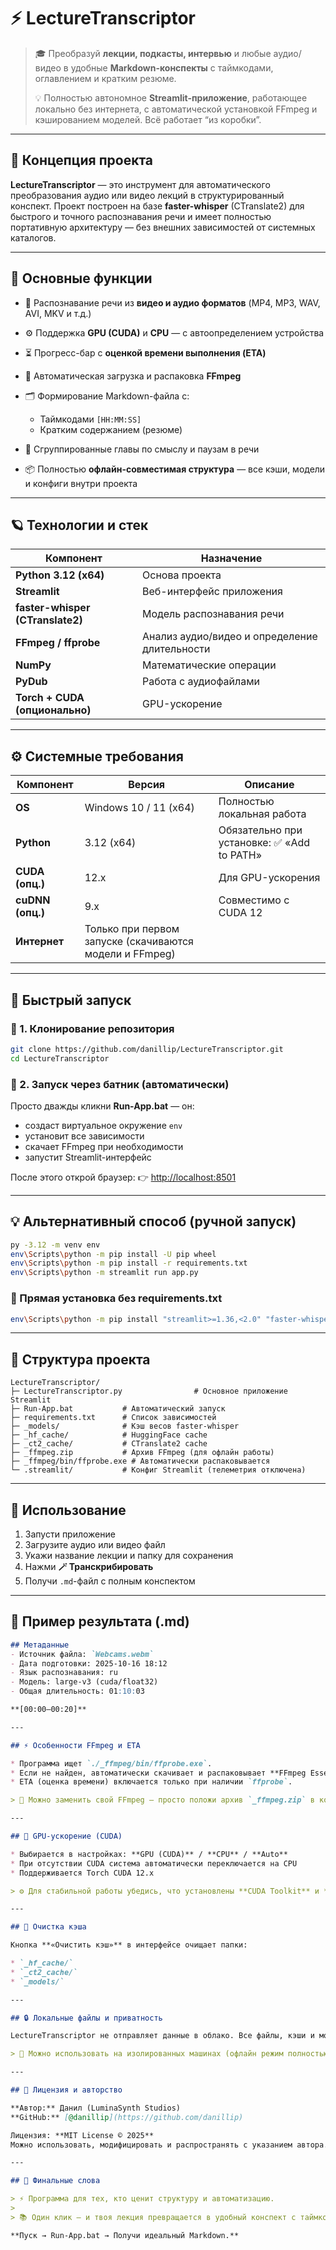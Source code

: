 # ⚡ LectureTranscriptor

> 🎓 Преобразуй **лекции, подкасты, интервью** и любые аудио/видео в удобные **Markdown-конспекты** с таймкодами, оглавлением и кратким резюме.
>
> 💡 Полностью автономное **Streamlit-приложение**, работающее локально без интернета, с автоматической установкой FFmpeg и кэшированием моделей. Всё работает “из коробки”.

---

## 🧬 Концепция проекта

**LectureTranscriptor** — это инструмент для автоматического преобразования аудио или видео лекций в структурированный конспект. Проект построен на базе **faster-whisper** (CTranslate2) для быстрого и точного распознавания речи и имеет полностью портативную архитектуру — без внешних зависимостей от системных каталогов.

---

## 🧠 Основные функции

* 🧩 Распознавание речи из **видео и аудио форматов** (MP4, MP3, WAV, AVI, MKV и т.д.)
* ⚙️ Поддержка **GPU (CUDA)** и **CPU** — с автоопределением устройства
* ⏳ Прогресс-бар с **оценкой времени выполнения (ETA)**
* 🧰 Автоматическая загрузка и распаковка **FFmpeg**
* 🗂️ Формирование Markdown-файла с:

  * Таймкодами `[HH:MM:SS]`
  * Кратким содержанием (резюме)
* 🧠 Сгруппированные главы по смыслу и паузам в речи
* 📦 Полностью **офлайн-совместимая структура** — все кэши, модели и конфиги внутри проекта

---

## 🪐 Технологии и стек

| Компонент                        | Назначение                                    |
| -------------------------------- | --------------------------------------------- |
| **Python 3.12 (x64)**            | Основа проекта                                |
| **Streamlit**                    | Веб-интерфейс приложения                      |
| **faster-whisper (CTranslate2)** | Модель распознавания речи                     |
| **FFmpeg / ffprobe**             | Анализ аудио/видео и определение длительности |
| **NumPy**                        | Математические операции                       |
| **PyDub**                        | Работа с аудиофайлами                         |
| **Torch + CUDA (опционально)**   | GPU-ускорение                                 |

---

## ⚙️ Системные требования

| Компонент        | Версия                                                  | Описание                                   |
| ---------------- | ------------------------------------------------------- | ------------------------------------------ |
| **OS**           | Windows 10 / 11 (x64)                                   | Полностью локальная работа                 |
| **Python**       | 3.12 (x64)                                              | Обязательно при установке: ✅ «Add to PATH» |
| **CUDA (опц.)**  | 12.x                                                    | Для GPU-ускорения                          |
| **cuDNN (опц.)** | 9.x                                                     | Совместимо с CUDA 12                       |
| **Интернет**     | Только при первом запуске (скачиваются модели и FFmpeg) |                                            |

---

## 🚀 Быстрый запуск

### 🔹 1. Клонирование репозитория

```bash
git clone https://github.com/danillip/LectureTranscriptor.git
cd LectureTranscriptor
```

### 🔹 2. Запуск через батник (автоматически)

Просто дважды кликни **Run-App.bat** — он:

* создаст виртуальное окружение `env`
* установит все зависимости
* скачает FFmpeg при необходимости
* запустит Streamlit-интерфейс

После этого открой браузер:
👉 [http://localhost:8501](http://localhost:8501)

---

## 💡 Альтернативный способ (ручной запуск)

```bash
py -3.12 -m venv env
env\Scripts\python -m pip install -U pip wheel
env\Scripts\python -m pip install -r requirements.txt
env\Scripts\python -m streamlit run app.py
```

### 🔸 Прямая установка без requirements.txt

```bash
env\Scripts\python -m pip install "streamlit>=1.36,<2.0" "faster-whisper>=1.0.1,<2.0" "pydub>=0.25.1" "numpy>=1.26,<3.0"
```

---

## 🧩 Структура проекта

```
LectureTranscriptor/
├─ LectureTranscriptor.py                # Основное приложение Streamlit
├─ Run-App.bat           # Автоматический запуск
├─ requirements.txt      # Список зависимостей
├─ _models/              # Кэш весов faster-whisper
├─ _hf_cache/            # HuggingFace cache
├─ _ct2_cache/           # CTranslate2 cache
├─ _ffmpeg.zip           # Архив FFmpeg (для офлайн работы)
├─ _ffmpeg/bin/ffprobe.exe # Автоматически распаковывается
└─ .streamlit/           # Конфиг Streamlit (телеметрия отключена)
```

---

## 🧠 Использование

1. Запусти приложение
2. Загрузите аудио или видео файл
3. Укажи название лекции и папку для сохранения
4. Нажми **🪄 Транскрибировать**
5. Получи `.md`-файл с полным конспектом

---

## 🧭 Пример результата (.md)

```markdown
## Метаданные
- Источник файла: `Webcams.webm`
- Дата подготовки: 2025-10-16 18:12
- Язык распознавания: ru
- Модель: large-v3 (cuda/float32)
- Общая длительность: 01:10:03

**[00:00–00:20]**

---

## ⚡ Особенности FFmpeg и ETA

* Программа ищет `./_ffmpeg/bin/ffprobe.exe`.
* Если не найден, автоматически скачивает и распаковывает **FFmpeg Essentials**.
* ETA (оценка времени) включается только при наличии `ffprobe`.

> 🔧 Можно заменить свой FFmpeg — просто положи архив `_ffmpeg.zip` в корень проекта.

---

## 🧠 GPU-ускорение (CUDA)

* Выбирается в настройках: **GPU (CUDA)** / **CPU** / **Auto**
* При отсутствии CUDA система автоматически переключается на CPU
* Поддерживается Torch CUDA 12.x

> ⚙️ Для стабильной работы убедись, что установлены **CUDA Toolkit** и **cuDNN**.

---

## 🧹 Очистка кэша

Кнопка **«Очистить кэш»** в интерфейсе очищает папки:

* `_hf_cache/`
* `_ct2_cache/`
* `_models/`

---

## 🔒 Локальные файлы и приватность

LectureTranscriptor не отправляет данные в облако. Все файлы, кэши и модели обрабатываются **локально**, без доступа к сети.

> 🧠 Можно использовать на изолированных машинах (офлайн режим полностью поддерживается).

---

## 🧾 Лицензия и авторство

**Автор:** Данил (LuminaSynth Studios)
**GitHub:** [@danillip](https://github.com/danillip)

Лицензия: **MIT License © 2025**
Можно использовать, модифицировать и распространять с указанием автора.

---

## 🌌 Финальные слова

> ⚡ Программа для тех, кто ценит структуру и автоматизацию.
>
> 📚 Один клик — и твоя лекция превращается в удобный конспект с таймкодами.

**Пуск → Run-App.bat → Получи идеальный Markdown.**

